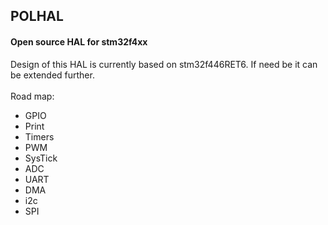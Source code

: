 ## POLHAL
#### Open source HAL for stm32f4xx
Design of this HAL is currently based on stm32f446RET6. If need be it can be extended further. <br><br>
Road map:<br>
<ul>
	<li>GPIO</li>
	<li>Print</li>
	<li>Timers</li>
	<li>PWM</li>
	<li>SysTick</li>
	<li>ADC</li>
	<li>UART</li>
	<li>DMA</li>
	<li>i2c</li>
	<li>SPI</li>
</ul>